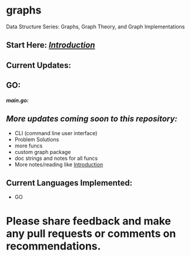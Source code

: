 # graphs
Data Structure Series: Graphs, Graph Theory, and Graph Implementations

## Start Here: ***[Introduction](https://github.com/blurout/graphs/blob/main/intro.md)***

## Current Updates: 

## GO:
##### main.go:

## ***More updates coming soon to this repository:*** ###  
* CLI (command line user interface)
* Problem Solutions
* more funcs
* custom graph package
* doc strings and notes for all funcs
* More notes/reading like [Introduction](https://github.com/blurout/graphs/blob/main/intro.md)
## Current Languages Implemented:   
* GO

# Please share feedback and make any pull requests or comments on recommendations.
